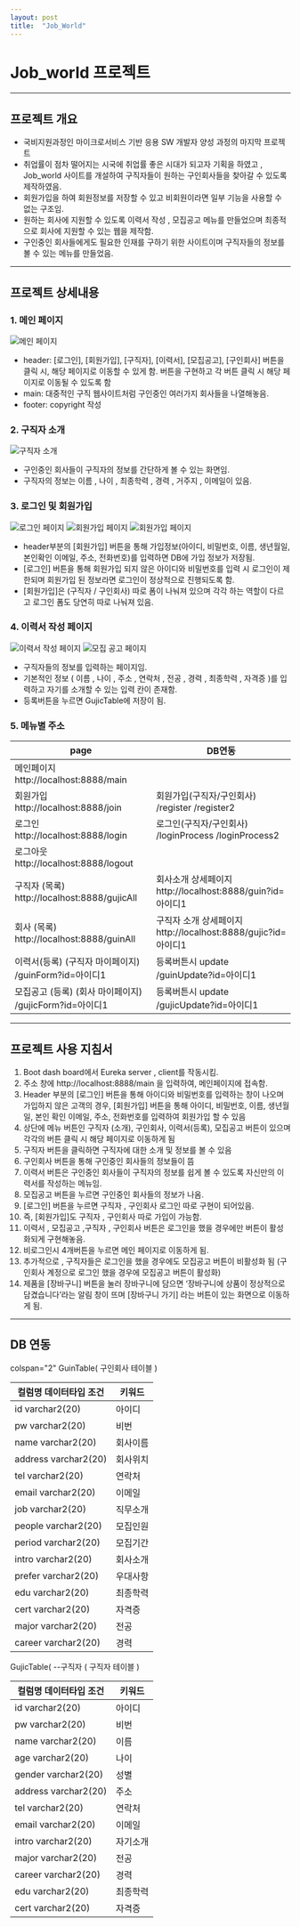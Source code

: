 ```yaml
---
layout: post
title:  "Job_World"
---
```


# Job_world 프로젝트
------
## 프로젝트 개요
- 국비지원과정인 마이크로서비스 기반 응용 SW 개발자 양성 과정의 마지막 프로젝트
- 취업률이 점차 떨어지는 시국에 취업률 좋은 시대가 되고자 기획을 하였고 , Job_world 사이트를 개설하여 구직자들이 원하는 구인회사들을 찾아갈 수 있도록 제작하였음.
- 회원가입을 하여 회원정보를 저장할 수 있고 비회원이라면 일부 기능을 사용할 수 없는 구조임.
- 원하는 회사에 지원할 수 있도록 이력서 작성 , 모집공고 메뉴를 만들었으며 최종적으로 회사에 지원할 수 있는 웹을 제작함.
- 구인중인 회사들에게도 필요한 인재를 구하기 위한 사이트이며 구직자들의 정보를 볼 수 있는 메뉴를 만들었음.
------
## 프로젝트 상세내용
### 1. 메인 페이지
![메인 페이지](https://i.esdrop.com/d/6o8bbk1po1yl/089vFrMwFR.png "메인페이지")
- header:  [로그인], [회원가입], [구직자], [이력서], [모집공고], [구인회사] 버튼을 클릭 시, 해당 페이지로 이동할 수 있게 함. 버튼을 구현하고 각 버튼 클릭 시 해당 페이지로 이동될 수 있도록 함
- main: 대중적인 구직 웹사이트처럼 구인중인 여러가지 회사들을 나열해놓음.
- footer: copyright 작성
### 2. 구직자 소개
![구직자 소개](https://i.esdrop.com/d/6o8bbk1po1yl/IzcN5i8l3u.png "구직자 소개")
- 구인중인 회사들이 구직자의 정보를 간단하게 볼 수 있는 화면임.
- 구직자의 정보는 이름 , 나이 , 최종학력 , 경력 , 거주지 , 이메일이 있음.
### 3. 로그인 및 회원가입
![로그인 페이지](https://i.esdrop.com/d/6o8bbk1po1yl/ve3fM5rpLe.png "로그인 페이지")
![회원가입 페이지](https://i.esdrop.com/d/6o8bbk1po1yl/cLHehTyKgh.png "회원가입 페이지")
![회원가입 페이지](https://i.esdrop.com/d/6o8bbk1po1yl/YkUIUC2RTJ.png "회원가입 페이지")
- header부분의 [회원가입] 버튼을 통해 가입정보(아이디, 비밀번호, 이름, 생년월일, 본인확인 이메일, 주소, 전화번호)를 입력하면 DB에 가입 정보가 저장됨.
- [로그인] 버튼을 통해 회원가입 되지 않은 아이디와 비밀번호를 입력 시 로그인이 제한되며 회원가입 된 정보라면 로그인이 정상적으로 진행되도록 함.
- [회원가입]은 (구직자 / 구인회사) 따로 폼이 나눠져 있으며 각각 하는 역할이 다르고 로그인 폼도 당연히 따로 나눠져 있음.
### 4. 이력서 작성 페이지
![이력서 작성 페이지](https://i.esdrop.com/d/6o8bbk1po1yl/8cN67PBceV.png "이력서 작성 페이지")
![모집 공고 페이지](https://i.esdrop.com/d/6o8bbk1po1yl/i5rJDJHZBl.png "모집 공고 페이지")
- 구직자들의 정보를 입력하는 페이지임.
- 기본적인 정보 ( 이름 , 나이 , 주소 , 연락처 , 전공 , 경력 , 최종학력 , 자격증 )를 입력하고 자기를 소개할 수 있는 입력 칸이 존재함.
- 등록버튼을 누르면 GujicTable에 저장이 됨.
### 5. 메뉴별 주소

|page|DB연동|
|---|---|
|메인페이지 http://localhost:8888/main| |
|회원가입 http://localhost:8888/join|회원가입(구직자/구인회사) /register		/register2|
|로그인 http://localhost:8888/login|로그인(구직자/구인회사) /loginProcess	/loginProcess2|
|로그아웃 http://localhost:8888/logout| |
|구직자 (목록) http://localhost:8888/gujicAll|회사소개 상세페이지 http://localhost:8888/guin?id=아이디1|
|회사 (목록) http://localhost:8888/guinAll|구직자 소개 상세페이지 http://localhost:8888/gujic?id=아이디1|
|이력서(등록) (구직자 마이페이지) /guinForm?id=아이디1|등록버튼시 update /guinUpdate?id=아이디1|
|모집공고 (등록) (회사 마이페이지) /gujicForm?id=아이디1|등록버튼시 update /gujicUpdate?id=아이디1|

------
## 프로젝트 사용 지침서
1. Boot dash board에서 Eureka server , client를 작동시킴.
2. 주소 창에 http://localhost:8888/main 을 입력하여, 메인페이지에 접속함.
3. Header 부분의 [로그인] 버튼을 통해 아이디와 비밀번호를 입력하는 창이 나오며 가입하지 않은 고객의 경우, [회원가입] 버튼을 통해 아이디, 비밀번호, 이름, 생년월일, 본인 확인 이메일, 주소, 전화번호를 입력하여 회원가입 할 수 있음
4. 상단에 메뉴 버튼인 구직자 (소개), 구인회사, 이력서(등록), 모집공고 버튼이 있으며 각각의 버튼 클릭 시 해당 페이지로 이동하게 됨
5. 구직자 버튼을 클릭하면 구직자에 대한 소개 및 정보를 볼 수 있음
6. 구인회사 버튼을 통해 구인중인 회사들의 정보들이 뜸
7. 이력서 버튼은 구인중인 회사들이 구직자의 정보를 쉽게 볼 수 있도록 자신만의 이력서를 작성하는 메뉴임.
8. 모집공고 버튼을 누르면 구인중인 회사들의 정보가 나옴.
9. [로그인] 버튼을 누르면 구직자 , 구인회사 로그인 따로 구현이 되어있음.
10. 즉, [회원가입]도 구직자 , 구인회사 따로 가입이 가능함.
11. 이력서 , 모집공고 ,구직자 , 구인회사 버튼은 로그인을 했을 경우에만 버튼이 활성화되게 구현해놓음.
12. 비로그인시 4개버튼을 누르면 메인 페이지로 이동하게 됨.
13. 추가적으로 , 구직자들은 로그인을 했을 경우에도 모집공고 버튼이 비활성화 됨 (구인회사 계정으로 로그인 했을 경우에 모집공고 버튼이 활성화)
14. 제품을 [장바구니] 버튼을 눌러 장바구니에 담으면 ‘장바구니에 상품이 정상적으로 담겼습니다’라는 알림 창이 뜨며 [장바구니 가기] 라는 버튼이 있는 화면으로 이동하게 됨.
------
## DB 연동
colspan="2" GuinTable( 구인회사 테이블 )

|컬럼명 데이터타입 조건|키워드|
|---|---|
|id varchar2(20)|아이디|
|pw varchar2(20)|비번|
|name varchar2(20)|회사이름|
|address varchar2(20)|회사위치|
|tel varchar2(20)|연락처|
|email varchar2(20)|이메일|
|job varchar2(20)|직무소개|
|people varchar2(20)|모집인원|
|period varchar2(20)|모집기간|
|intro varchar2(20)|회사소개|
|prefer varchar2(20)|우대사항|
|edu varchar2(20)|최종학력|
|cert varchar2(20)|자격증|
|major varchar2(20)|전공|
|career varchar2(20)|경력|

GujicTable(		--구직자 ( 구직자 테이블 )

|컬럼명 데이터타입 조건|키워드|
|---|---|
|id varchar2(20)|아이디|
|pw varchar2(20)|비번|
|name varchar2(20)|이름|
|age varchar2(20)|나이|
|gender varchar2(20)|성별|
|address varchar2(20)|주소|
|tel varchar2(20)|연락처|
|email varchar2(20)|이메일|
|intro varchar2(20)|자기소개|
|major varchar2(20)|전공|
|career varchar2(20)|경력|
|edu varchar2(20)|최종학력|
|cert varchar2(20)|자격증|

